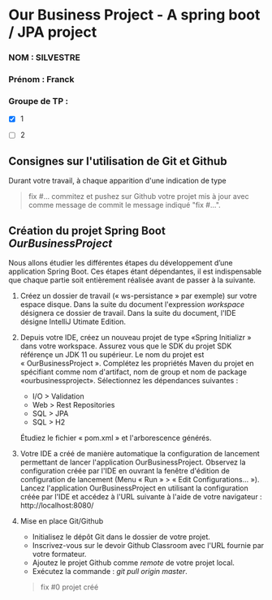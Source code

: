 
# Our Business Project - A spring boot / JPA project

### NOM : SILVESTRE
### Prénom : Franck
### Groupe de TP : 
- [x] 1
- [ ] 2


## Consignes sur l'utilisation de Git et Github

Durant votre travail, à chaque apparition d'une indication de type 
> fix #… 
commitez et pushez sur Github votre projet mis à jour avec comme message de commit le message indiqué "fix #...".

## Création du projet Spring Boot *OurBusinessProject*

 Nous allons  étudier les différentes  étapes du développement d’une application Spring Boot. Ces  étapes  étant dépendantes, il est indispensable que chaque partie soit entièrement réalisée avant de passer à la suivante.

1. Créez un dossier de travail (« ws-persistance » par exemple) sur votre espace disque. Dans la suite du document l'expression *workspace* désignera ce dossier de travail.
Dans la suite du document, l'IDE désigne IntelliJ Utimate Edition.

2. Depuis votre IDE, créez un nouveau projet de type «Spring Initializr » dans votre workspace.
Assurez vous que le SDK du projet SDK référençe un JDK 11 ou supérieur.
Le nom du projet est « OurBusinessProject ». Complétez les propriétés Maven du projet en spécifiant comme nom d'artifact, nom de group et nom de package «ourbusinessproject».
Sélectionnez les dépendances suivantes :

    - I/O > Validation
    - Web > Rest Repositories
    - SQL > JPA
    - SQL > H2

    Étudiez le fichier « pom.xml » et l'arborescence générés.

3. Votre IDE a créé de manière automatique la configuration de lancement permettant de lancer l'application OurBusinessProject. 
Observez la configuration créée par l'IDE en ouvrant la fenêtre d'édition de configuration de lancement (Menu « Run » > « Edit Configurations... »). 
Lancez l'application OurBusinessProject en utilisant la configuration créée par l'IDE et accédez à l'URL suivante à l'aide de votre navigateur :
http://localhost:8080/

4. Mise en place Git/Github
    - Initialisez le dépôt Git dans le dossier de votre projet. 
    - Inscrivez-vous sur le devoir Github Classroom avec l'URL fournie par votre formateur.
    - Ajoutez le projet Github comme *remote* de votre projet local.
    - Exécutez la commande :  *git pull origin master*.

    > fix #0 projet créé

